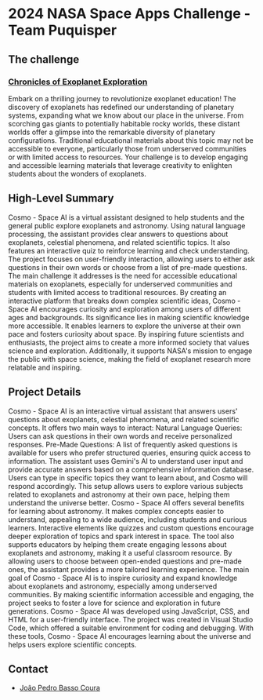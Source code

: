 # 2024 NASA Space Apps Challenge - Team Puquisper

## The challenge
### [Chronicles of Exoplanet Exploration](https://www.spaceappschallenge.org/nasa-space-apps-2024/challenges/chronicles-of-exoplanet-exploration/)
Embark on a thrilling journey to revolutionize exoplanet education! The discovery of exoplanets has redefined our understanding of planetary systems, expanding what we know about our place in the universe. From scorching gas giants to potentially habitable rocky worlds, these distant worlds offer a glimpse into the remarkable diversity of planetary configurations. Traditional educational materials about this topic may not be accessible to everyone, particularly those from underserved communities or with limited access to resources. Your challenge is to develop engaging and accessible learning materials that leverage creativity to enlighten students about the wonders of exoplanets.

## High-Level Summary
Cosmo - Space AI is a virtual assistant designed to help students and the general public explore exoplanets and astronomy. Using natural language processing, the assistant provides clear answers to questions about exoplanets, celestial phenomena, and related scientific topics. It also features an interactive quiz to reinforce learning and check understanding.
The project focuses on user-friendly interaction, allowing users to either ask questions in their own words or choose from a list of pre-made questions. The main challenge it addresses is the need for accessible educational materials on exoplanets, especially for underserved communities and students with limited access to traditional resources. By creating an interactive platform that breaks down complex scientific ideas, Cosmo - Space AI encourages curiosity and exploration among users of different ages and backgrounds.
Its significance lies in making scientific knowledge more accessible. It enables learners to explore the universe at their own pace and fosters curiosity about space. By inspiring future scientists and enthusiasts, the project aims to create a more informed society that values science and exploration. Additionally, it supports NASA's mission to engage the public with space science, making the field of exoplanet research more relatable and inspiring.

## Project Details
Cosmo - Space AI is an interactive virtual assistant that answers users' questions about exoplanets, celestial phenomena, and related scientific concepts. It offers two main ways to interact:
Natural Language Queries: Users can ask questions in their own words and receive personalized responses.
Pre-Made Questions: A list of frequently asked questions is available for users who prefer structured queries, ensuring quick access to information.
The assistant uses Gemini's AI to understand user input and provide accurate answers based on a comprehensive information database. Users can type in specific topics they want to learn about, and Cosmo will respond accordingly. This setup allows users to explore various subjects related to exoplanets and astronomy at their own pace, helping them understand the universe better.
Cosmo - Space AI offers several benefits for learning about astronomy. It makes complex concepts easier to understand, appealing to a wide audience, including students and curious learners. Interactive elements like quizzes and custom questions encourage deeper exploration of topics and spark interest in space. The tool also supports educators by helping them create engaging lessons about exoplanets and astronomy, making it a useful classroom resource. By allowing users to choose between open-ended questions and pre-made ones, the assistant provides a more tailored learning experience.
The main goal of Cosmo - Space AI is to inspire curiosity and expand knowledge about exoplanets and astronomy, especially among underserved communities. By making scientific information accessible and engaging, the project seeks to foster a love for science and exploration in future generations.
Cosmo - Space AI was developed using JavaScript, CSS, and HTML for a user-friendly interface. The project was created in Visual Studio Code, which offered a suitable environment for coding and debugging. With these tools, Cosmo - Space AI encourages learning about the universe and helps users explore scientific concepts.

## Contact
- [João Pedro Basso Coura](https://www.linkedin.com/in/jpbcoura/)
